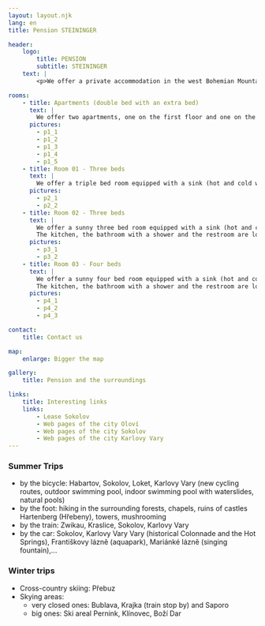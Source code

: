 ```yaml
---
layout: layout.njk
lang: en
title: Pension STEININGER

header:
    logo:
        title: PENSION
        subtitle: STEININGER
    text: |
        <p>We offer a private accommodation in the west Bohemian Mountains (Krušné hory) all surrounded by forests which are excellent for cyclists, mushroom tourism and for those who loves to take a walk. You can stay in one of the separated room or the apartment. You will have a fully equipped living room with kitchenette, TV and FREE WIFI zone. You can also enjoy the outdoor terrace with barbecue during the summer.</p><p>The guest house is located in Oloví (Bleistadt). We also extend a terrace with a grill and provide FREE WIFI in the building.</p>

rooms:
    - title: Apartments (double bed with an extra bed)
      text: |
        We offer two apartments, one on the first floor and one on the ground floor. Both includes a small kitchen with a fridge, a kettle, a coffeemaker and a one-burner stove. The apartment has a private bathroom with a shower and a toilet. The bathroom is also equipped with a hairdryer. The living room has a satellite TV and the free WIFI (WIFI includes only the apartment in the first floor).
      pictures:
        - p1_1
        - p1_2
        - p1_3
        - p1_4
        - p1_5
    - title: Room 01 - Three beds
      text: |
        We offer a triple bed room equipped with a sink (hot and cold water), two small lamps, a wardrobe and a mirror. The kitchen, the bathroom with a shower and the restroom are located in the same floor as the rooms. The kitchen includes a refrigerator, a two-burner stove and a microwave. There are also the FREE WIFI ZONE.
      pictures:
        - p2_1
        - p2_2
    - title: Room 02 - Three beds
      text: |
        We offer a sunny three bed room equipped with a sink (hot and cold water), the small lamps, a wardrobe, a mirror, a sofa and a small table with chairs.
        The kitchen, the bathroom with a shower and the restroom are located in the same floor as the rooms. The kitchen includes a refrigerator, a two-burner stove and a microwave. There are also the FREE WIFI ZONE.
      pictures:
        - p3_1
        - p3_2
    - title: Room 03 - Four beds
      text: |
        We offer a sunny four bed room equipped with a sink (hot and cold water), the small lamps, a wardrobe, a mirror, a sofa and a small table with chairs.
        The kitchen, the bathroom with a shower and the restroom are located in the same floor as the rooms. The kitchen includes a refrigerator, a two-burner stove and a microwave. There are also the FREE WIFI ZONE.
      pictures:
        - p4_1
        - p4_2
        - p4_3

contact:
    title: Contact us

map:
    enlarge: Bigger the map

gallery:
    title: Pension and the surroundings

links:
    title: Interesting links
    links:
        - Lease Sokolov
        - Web pages of the city Oloví
        - Web pages of the city Sokolov
        - Web pages of the city Karlovy Vary
---
```


### Summer Trips
- by the bicycle: Habartov, Sokolov, Loket, Karlovy Vary (new cycling routes, outdoor swimming pool, indoor swimming pool with waterslides, natural pools)
- by the foot: hiking in the surrounding forests, chapels, ruins of castles Hartenberg (Hřebeny), towers, mushrooming
- by the train: Zwikau, Kraslice, Sokolov, Karlovy Vary
- by the car: Sokolov, Karlovy Vary Vary (historical Colonnade and the Hot Springs), Františkovy lázně (aquapark), Mariánké lázně (singing fountain),...

### Winter trips
- Cross-country skiing: Přebuz
- Skying areas:
    - very closed ones: Bublava, Krajka (train stop by) and Saporo
    - big ones: Ski areal Pernink, Klínovec, Boží Dar
